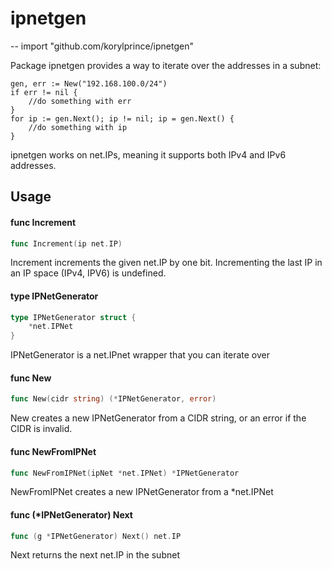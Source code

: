 # ipnetgen
--
    import "github.com/korylprince/ipnetgen"

Package ipnetgen provides a way to iterate over the addresses in a subnet:

    gen, err := New("192.168.100.0/24")
    if err != nil {
    	//do something with err
    }
    for ip := gen.Next(); ip != nil; ip = gen.Next() {
    	//do something with ip
    }

ipnetgen works on net.IPs, meaning it supports both IPv4 and IPv6 addresses.

## Usage

#### func  Increment

```go
func Increment(ip net.IP)
```
Increment increments the given net.IP by one bit. Incrementing the last IP in an
IP space (IPv4, IPV6) is undefined.

#### type IPNetGenerator

```go
type IPNetGenerator struct {
	*net.IPNet
}
```

IPNetGenerator is a net.IPnet wrapper that you can iterate over

#### func  New

```go
func New(cidr string) (*IPNetGenerator, error)
```
New creates a new IPNetGenerator from a CIDR string, or an error if the CIDR is
invalid.

#### func  NewFromIPNet

```go
func NewFromIPNet(ipNet *net.IPNet) *IPNetGenerator
```
NewFromIPNet creates a new IPNetGenerator from a *net.IPNet

#### func (*IPNetGenerator) Next

```go
func (g *IPNetGenerator) Next() net.IP
```
Next returns the next net.IP in the subnet
